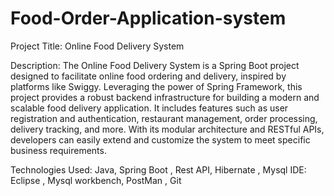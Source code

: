 # Food-Order-Application-system

Project Title: Online Food Delivery System

Description:
The Online Food Delivery System is a Spring Boot project designed to facilitate online food ordering and delivery, inspired by platforms like Swiggy. Leveraging the power of Spring Framework, this project provides a robust backend infrastructure for building a modern and scalable food delivery application. It includes features such as user registration and authentication, restaurant management, order processing, delivery tracking, and more. With its modular architecture and RESTful APIs, developers can easily extend and customize the system to meet specific business requirements.

Technologies  Used: Java, Spring Boot , Rest API, Hibernate , Mysql
IDE: Eclipse , Mysql workbench, PostMan , Git 
